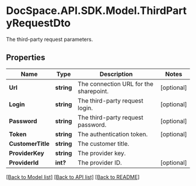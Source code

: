 # DocSpace.API.SDK.Model.ThirdPartyRequestDto
The third-party request parameters.

## Properties

Name | Type | Description | Notes
------------ | ------------- | ------------- | -------------
**Url** | **string** | The connection URL for the sharepoint. | [optional] 
**Login** | **string** | The third-party request login. | [optional] 
**Password** | **string** | The third-party request password. | [optional] 
**Token** | **string** | The authentication token. | [optional] 
**CustomerTitle** | **string** | The customer title. | 
**ProviderKey** | **string** | The provider key. | 
**ProviderId** | **int?** | The provider ID. | [optional] 

[[Back to Model list]](../README.md#documentation-for-models) [[Back to API list]](../README.md#documentation-for-api-endpoints) [[Back to README]](../README.md)

